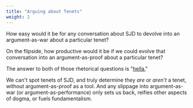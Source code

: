 ```yaml
---
title: "Arguing about Tenets"
weight: 2
---
```


How easy would it be for any conversation about SJD to devolve into an argument-as-war about a particular tenet?

On the flipside, how productive would it be if we could evolve that conversation into an argument-as-proof about a particular tenet?

The answer to both of those rhetorical questions is "[hella.](https://en.wikipedia.org/wiki/Hella)"

We can't spot tenets of SJD, and truly determine they _are_ or _aren't_ a tenet, without argument-as-proof as a tool. And any slippage into argument-as-war (or argument-as-performance) only sets us back, reifies other aspects of dogma, or fuels fundamentalism.
